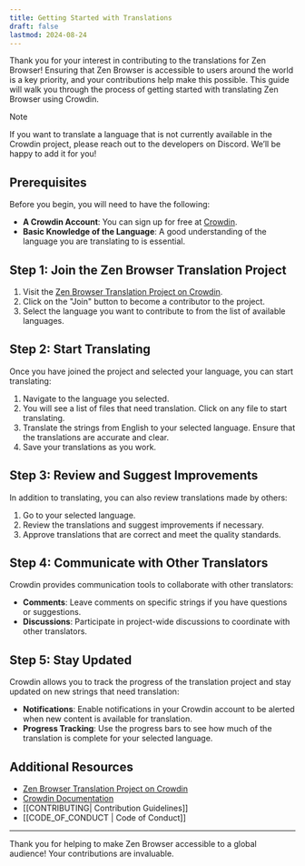 ```yaml
---
title: Getting Started with Translations
draft: false
lastmod: 2024-08-24
---
```



Thank you for your interest in contributing to the translations for Zen Browser! Ensuring that Zen Browser is accessible to users around the world is a key priority, and your contributions help make this possible. This guide will walk you through the process of getting started with translating Zen Browser using Crowdin.

>[!note]
>If you want to translate a language that is not currently available in the Crowdin project, please reach out to the developers on Discord. We’ll be happy to add it for you!


## Prerequisites

Before you begin, you will need to have the following:

- **A Crowdin Account**: You can sign up for free at [Crowdin](https://crowdin.com).
- **Basic Knowledge of the Language**: A good understanding of the language you are translating to is essential.

## Step 1: Join the Zen Browser Translation Project

1. Visit the [Zen Browser Translation Project on Crowdin](https://crowdin.com/project/zen-browser).
2. Click on the "Join" button to become a contributor to the project.
3. Select the language you want to contribute to from the list of available languages.

## Step 2: Start Translating

Once you have joined the project and selected your language, you can start translating:

1. Navigate to the language you selected.
2. You will see a list of files that need translation. Click on any file to start translating.
3. Translate the strings from English to your selected language. Ensure that the translations are accurate and clear.
4. Save your translations as you work.

## Step 3: Review and Suggest Improvements

In addition to translating, you can also review translations made by others:

1. Go to  your selected language.
2. Review the translations and suggest improvements if necessary.
3. Approve translations that are correct and meet the quality standards.

## Step 4: Communicate with Other Translators

Crowdin provides communication tools to collaborate with other translators:

- **Comments**: Leave comments on specific strings if you have questions or suggestions.
- **Discussions**: Participate in project-wide discussions to coordinate with other translators.

## Step 5: Stay Updated

Crowdin allows you to track the progress of the translation project and stay updated on new strings that need translation:

- **Notifications**: Enable notifications in your Crowdin account to be alerted when new content is available for translation.
- **Progress Tracking**: Use the progress bars to see how much of the translation is complete for your selected language.

## Additional Resources

- [Zen Browser Translation Project on Crowdin](https://crowdin.com/project/zen-browser)
- [Crowdin Documentation](https://support.crowdin.com/)
- [[CONTRIBUTING|  Contribution Guidelines]]
- [[CODE_OF_CONDUCT | Code of Conduct]]

---

Thank you for helping to make Zen Browser accessible to a global audience! Your contributions are invaluable.